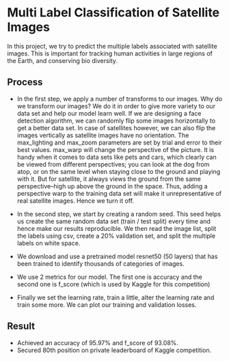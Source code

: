# Multi Label Classification of Satellite Images

In this project, we try to predict the multiple labels associated with satellite images. This is important for tracking human activities in large regions of the Earth, and conserving bio diversity.


## Process
- In the first step, we apply a number of transforms to our images. Why do we transform our images? We do it in order to give more variety to our data set and help our model learn well. If we are designing a face detection algorithm, we can randomly flip some images horizontally to get a better data set.
In case of satellites however, we can also flip the images vertically as satellite images have no orientation. The max_lighting and max_zoom parameters are set by trial and error to their best values.
max_warp will change the perspective of the picture. It is handy when it comes to data sets like pets and cars, which clearly can be viewed from different perspectives; you can look at the dog from atop, or on the same level when staying close to the ground and playing with it. But for satellite, it always views the ground from the same perspective–high up above the ground in the space. Thus, adding a perspective warp to the training data set will make it unrepresentative of real satellite images. Hence we turn it off.

- In the second step, we start by creating a random seed. This seed helps us create the same random data set (train / test split) every time and hence make our results reproducible. We then read the image list, split the labels using csv, create a 20% validation set, and split the multiple labels on white space.

- We download and use a pretrained model resnet50 (50 layers) that has been trained to identify thousands of categories of images.

- We use 2 metrics for our model. The first one is accuracy and the second one is f_score (which is used by Kaggle for this competition)

- Finally we set the learning rate, train a little, alter the learning rate and train some more. We can plot our training and validation losses.


## Result
- Achieved an accuracy of 95.97% and f_score of 93.08%.
- Secured 80th position on private leaderboard of Kaggle competition.

